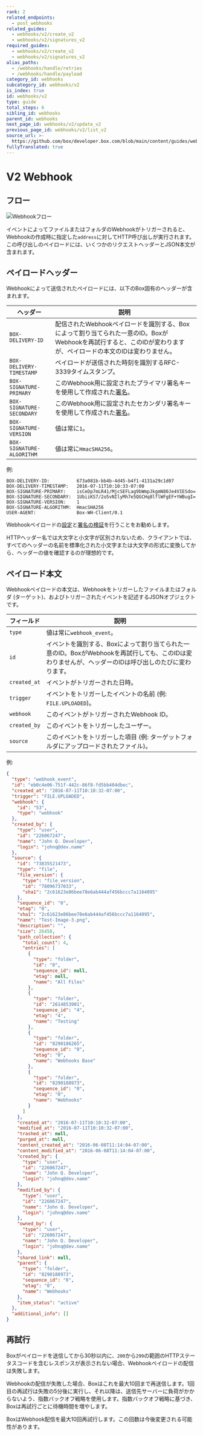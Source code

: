 ```yaml
---
rank: 2
related_endpoints:
  - post_webhooks
related_guides:
  - webhooks/v2/create_v2
  - webhooks/v2/signatures_v2
required_guides:
  - webhooks/v2/create_v2
  - webhooks/v2/signatures_v2
alias_paths:
  - /webhooks/handle/retries
  - /webhooks/handle/payload
category_id: webhooks
subcategory_id: webhooks/v2
is_index: true
id: webhooks/v2
type: guide
total_steps: 6
sibling_id: webhooks
parent_id: webhooks
next_page_id: webhooks/v2/update_v2
previous_page_id: webhooks/v2/list_v2
source_url: >-
  https://github.com/box/developer.box.com/blob/main/content/guides/webhooks/v2/index.md
fullyTranslated: true
---
```

# V2 Webhook

## フロー

<ImageFrame center width="400" shadow border>

![Webhookフロー](../images/webhook.png)

</ImageFrame>

イベントによってファイルまたはフォルダのWebhookがトリガーされると、Webhookの作成時に指定した`address`に対してHTTP呼び出しが実行されます。この呼び出しのペイロードには、いくつかのリクエストヘッダーとJSON本文が含まれます。

## ペイロードヘッダー

Webhookによって送信されたペイロードには、以下のBox固有のヘッダーが含まれます。

<!-- markdownlint-disable line-length -->

| ヘッダー                      | 説明                                                                                            |
| ------------------------- | --------------------------------------------------------------------------------------------- |
| `BOX-DELIVERY-ID`         | 配信されたWebhookペイロードを識別する、Boxによって割り当てられた一意のID。BoxがWebhookを再試行すると、このIDが変わりますが、ペイロードの本文のIDは変わりません。 |
| `BOX-DELIVERY-TIMESTAMP`  | ペイロードが送信された時刻を識別するRFC-3339タイムスタンプ。                                                            |
| `BOX-SIGNATURE-PRIMARY`   | このWebhook用に設定されたプライマリ署名キーを使用して作成された[署名][verify_sigs]。                                         |
| `BOX-SIGNATURE-SECONDARY` | このWebhook用に設定されたセカンダリ署名キーを使用して作成された[署名][verify_sigs]。                                         |
| `BOX-SIGNATURE-VERSION`   | 値は常に`1`。                                                                                      |
| `BOX-SIGNATURE-ALGORITHM` | 値は常に`HmacSHA256`。                                                                             |

<!-- markdownlint-enable line-length -->

例:

```shell
BOX-DELIVERY-ID:          673a081b-bb4b-4d45-b4f1-4131a29c1d07
BOX-DELIVERY-TIMESTAMP:   2016-07-11T10:10:33-07:00
BOX-SIGNATURE-PRIMARY:    isCeDp7mLR41/MjcSEFLag9bWmpJkgmN80Je4VIESdo=
BOX-SIGNATURE-SECONDARY:  1UbiiKS7/2o5vNIlyMh7e5QGCHq8lflWFgEF+YWBugI=
BOX-SIGNATURE-VERSION:    1
BOX-SIGNATURE-ALGORITHM:  HmacSHA256
USER-AGENT:               Box-WH-Client/0.1
```

<Message type="notice">

Webhookペイロードの[設定][setup_sigs]と[署名の検証][verify_sigs]を行うことをお勧めします。

</Message>

<Message warning>

HTTPヘッダー名では大文字と小文字が区別されないため、クライアントでは、すべてのヘッダーの名前を標準化された小文字または大文字の形式に変換してから、ヘッダーの値を確認するのが理想的です。

</Message>

## ペイロード本文

Webhookペイロードの本文は、Webhookをトリガーしたファイルまたはフォルダ (ターゲット)、およびトリガーされたイベントを記述するJSONオブジェクトです。

<!-- markdownlint-disable line-length -->

| フィールド        | 説明                                                                                   |
| ------------ | ------------------------------------------------------------------------------------ |
| `type`       | 値は常に`webhook_event`。                                                                 |
| `id`         | イベントを識別する、Boxによって割り当てられた一意のID。BoxがWebhookを再試行しても、このIDは変わりませんが、ヘッダーのIDは呼び出しのたびに変わります。 |
| `created_at` | イベントがトリガーされた日時。                                                                      |
| `trigger`    | イベントをトリガーしたイベントの名前 (例: `FILE.UPLOADED`)。                                             |
| `webhook`    | このイベントがトリガーされたWebhook ID。                                                            |
| `created_by` | このイベントをトリガーしたユーザー。                                                                   |
| `source`     | このイベントをトリガーした項目 (例: ターゲットフォルダにアップロードされたファイル)。                                        |

<!-- markdownlint-enable line-length -->

例:

```json
{
  "type": "webhook_event",
  "id": "eb0c4e06-751f-442c-86f8-fd5bb404dbec",
  "created_at": "2016-07-11T10:10:32-07:00",
  "trigger": "FILE.UPLOADED",
  "webhook": {
    "id": "53",
    "type": "webhook"
  },
  "created_by": {
    "type": "user",
    "id": "226067247",
    "name": "John Q. Developer",
    "login": "johnq@dev.name"
  },
  "source": {
    "id": "73835521473",
    "type": "file",
    "file_version": {
      "type": "file_version",
      "id": "78096737033",
      "sha1": "2c61623e86bee78e6ab444af456bccc7a1164095"
    },
    "sequence_id": "0",
    "etag": "0",
    "sha1": "2c61623e86bee78e6ab444af456bccc7a1164095",
    "name": "Test-Image-3.png",
    "description": "",
    "size": 26458,
    "path_collection": {
      "total_count": 4,
      "entries": [
        {
          "type": "folder",
          "id": "0",
          "sequence_id": null,
          "etag": null,
          "name": "All Files"
        },
        {
          "type": "folder",
          "id": "2614853901",
          "sequence_id": "4",
          "etag": "4",
          "name": "Testing"
        },
        {
          "type": "folder",
          "id": "8290186265",
          "sequence_id": "0",
          "etag": "0",
          "name": "Webhooks Base"
        },
        {
          "type": "folder",
          "id": "8290188973",
          "sequence_id": "0",
          "etag": "0",
          "name": "Webhooks"
        }
      ]
    },
    "created_at": "2016-07-11T10:10:32-07:00",
    "modified_at": "2016-07-11T10:10:32-07:00",
    "trashed_at": null,
    "purged_at": null,
    "content_created_at": "2016-06-08T11:14:04-07:00",
    "content_modified_at": "2016-06-08T11:14:04-07:00",
    "created_by": {
      "type": "user",
      "id": "226067247",
      "name": "John Q. Developer",
      "login": "johnq@dev.name"
    },
    "modified_by": {
      "type": "user",
      "id": "226067247",
      "name": "John Q. Developer",
      "login": "johnq@dev.name"
    },
    "owned_by": {
      "type": "user",
      "id": "226067247",
      "name": "John Q. Developer",
      "login": "johnq@dev.name"
    },
    "shared_link": null,
    "parent": {
      "type": "folder",
      "id": "8290188973",
      "sequence_id": "0",
      "etag": "0",
      "name": "Webhooks"
    },
    "item_status": "active"
  },
  "additional_info": []
}
```

## 再試行

<!--alex ignore failed-->

Boxがペイロードを送信してから30秒以内に、`200`から`299`の範囲のHTTPステータスコードを含むレスポンスが表示されない場合、Webhookペイロードの配信は失敗します。

<!--alex ignore failure-->

Webhookの配信が失敗した場合、Boxはこれを最大10回まで再送信します。1回目の再試行は失敗の5分後に実行し、それ以降は、送信先サーバーに負荷がかからないよう、指数バックオフ戦略を使用します。指数バックオフ戦略に基づき、Boxは再試行ごとに待機時間を増やします。

<Message type="notice">

BoxはWebhook配信を最大10回再試行します。この回数は今後変更される可能性があります。

</Message>

[setup_sigs]: g://webhooks/v2/signatures_v2

[verify_sigs]: g://webhooks/v2/signatures_v2
